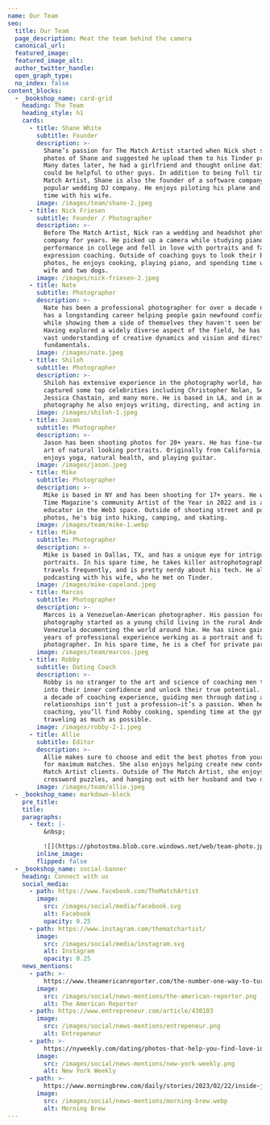 ```yaml
---
name: Our Team
seo:
  title: Our Team
  page_description: Meat the team behind the camera
  canonical_url:
  featured_image:
  featured_image_alt:
  author_twitter_handle:
  open_graph_type:
  no_index: false
content_blocks:
  - _bookshop_name: card-grid
    heading: The Team
    heading_style: h1
    cards:
      - title: Shane White
        subtitle: Founder
        description: >-
          Shane’s passion for The Match Artist started when Nick shot some
          photos of Shane and suggested he upload them to his Tinder profile.
          Many dates later, he had a girlfriend and thought online dating photos
          could be helpful to other guys. In addition to being full time at The
          Match Artist, Shane is also the founder of a software company and a
          popular wedding DJ company. He enjoys piloting his plane and spending
          time with his wife.
        image: /images/team/shane-2.jpeg
      - title: Nick Friesen
        subtitle: Founder / Photographer
        description: >-
          Before The Match Artist, Nick ran a wedding and headshot photography
          company for years. He picked up a camera while studying piano
          performance in college and fell in love with portraits and facial
          expression coaching. Outside of coaching guys to look their best in
          photos, he enjoys cooking, playing piano, and spending time with his
          wife and two dogs. 
        image: /images/nick-friesen-2.jpeg
      - title: Nate
        subtitle: Photographer
        description: >-
          Nate has been a professional photographer for over a decade now. He
          has a longstanding career helping people gain newfound confidence
          while showing them a side of themselves they haven't seen before.
          Having explored a widely diverse aspect of the field, he has gained a
          vast understanding of creative dynamics and vision and directing
          fundamentals.
        image: /images/nate.jpeg
      - title: Shiloh
        subtitle: Photographer
        description: >-
          Shiloh has extensive experience in the photography world, having
          captured some top celebrities including Christopher Nolan, Seth Rogen,
          Jessica Chastain, and many more. He is based in LA, and in addition to
          photography he also enjoys writing, directing, and acting in films.
        image: /images/shiloh-1.jpeg
      - title: Jason
        subtitle: Photographer
        description: >-
          Jason has been shooting photos for 20+ years. He has fine-tuned the
          art of natural looking portraits. Originally from California, he
          enjoys yoga, natural health, and playing guitar.
        image: /images/jason.jpeg
      - title: Mike
        subtitle: Photographer
        description: >-
          Mike is based in NY and has been shooting for 17+ years. He was named
          Time Magazine's community Artist of the Year in 2022 and is an art
          educator in the Web3 space. Outside of shooting street and portrait
          photos, he's big into hiking, camping, and skating. 
        image: /images/team/mike-1.webp
      - title: Mike
        subtitle: Photographer
        description: >-
          Mike is based in Dallas, TX, and has a unique eye for intriguing
          portraits. In his spare time, he takes killer astrophotography photos,
          travels frequently, and is pretty nerdy about his tech. He also enjoys
          podcasting with his wife, who he met on Tinder.
        image: /images/mike-copeland.jpeg
      - title: Marcos
        subtitle: Photographer
        description: >-
          Marcos is a Venezuelan-American photographer. His passion for
          photography started as a young child living in the rural Andes of
          Venezuela documenting the world around him. He has since gained 10+
          years of professional experience working as a portrait and fashion
          photographer. In his spare time, he is a chef for private parties. 
        image: /images/team/marcos.jpeg
      - title: Robby
        subtitle: Dating Coach
        description: >-
          Robby is no stranger to the art and science of coaching men to tap
          into their inner confidence and unlock their true potential. With over
          a decade of coaching experience, guiding men through dating and
          relationships isn't just a profession—it’s a passion. When he’s not
          coaching, you’ll find Robby cooking, spending time at the gym, and
          traveling as much as possible.
        image: /images/robby-2-1.jpeg
      - title: Allie
        subtitle: Editor
        description: >-
          Allie makes sure to choose and edit the best photos from your shoot
          for maximum matches. She also enjoys helping create new content for
          Match Artist clients. Outside of The Match Artist, she enjoys improv,
          crossword puzzles, and hanging out with her husband and two dogs.
        image: /images/team/allie.jpeg
  - _bookshop_name: markdown-block
    pre_title:
    title:
    paragraphs:
      - text: |-
          &nbsp;

          ![](https://photostma.blob.core.windows.net/web/team-photo.jpg)
        inline_image:
        flipped: false
  - _bookshop_name: social-banner
    heading: Connect with us
    social_media:
      - path: https://www.facebook.com/TheMatchArtist
        image:
          src: /images/social/media/facebook.svg
          alt: Facebook
          opacity: 0.25
      - path: https://www.instagram.com/thematchartist/
        image:
          src: /images/social/media/instagram.svg
          alt: Instagram
          opacity: 0.25
    news_mentions:
      - path: >-
          https://www.theamericanreporter.com/the-number-one-way-to-turn-your-online-dating-profile-around-the-match-artist/
        image:
          src: /images/social/news-mentions/the-american-reporter.png
          alt: The American Reporter
      - path: https://www.entrepreneur.com/article/430103
        image:
          src: /images/social/news-mentions/entrepeneur.png
          alt: Entrepeneur
      - path: >-
          https://nyweekly.com/dating/photos-that-help-you-find-love-introducing-the-match-artist/
        image:
          src: /images/social/news-mentions/new-york-weekly.png
          alt: New York Weekly
      - path: >-
          https://www.morningbrew.com/daily/stories/2023/02/22/inside-jobs-dating-app-photographer-nick-friesen
        image:
          src: /images/social/news-mentions/morning-brew.webp
          alt: Morning Brew
---
```

